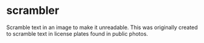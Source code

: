 scrambler
=========

Scramble text in an image to make it unreadable.  This was originally created to scramble text in license plates found in public photos.
